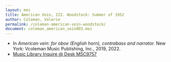 ```yaml
---
layout: mei
title: American Vein, III. Woodstock: Summer of 1952
author: Coleman, Valerie
permalink: /coleman-american-vein-woodstock/
document: coleman_american_vein003.mei
---
```


- In *American vein: for oboe (English horn), contrabass and narrator.* New York: Vcoleman Music Publishing, Inc., 2019, 2022.
- <a href="https://tufts.primo.exlibrisgroup.com/permalink/01TUN_INST/1kc9gia/alma991018754495603851" target="_blank">Music Library Inquire @ Desk MSC9757</a>
